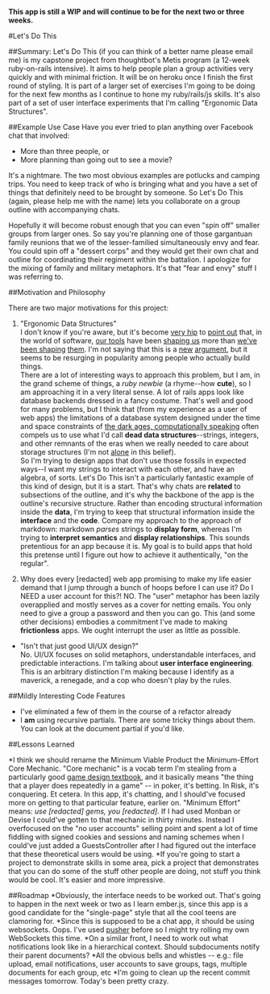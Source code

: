 __This app is still a WIP and will continue to be for the next two or three
weeks.__

#Let's Do This

##Summary:
  Let's Do This (if you can think of a better name please email me) is my
capstone project from thoughtbot's Metis program (a 12-week ruby-on-rails
intensive). It aims to help people plan a group activities very quickly and with
minimal friction. It will be on heroku once I finish the first round of styling.
It is part of a larger set of exercises I'm going to be doing for the next few
months as I continue to hone my ruby/rails/js skills. It's also part of a set
of user interface experiments that I'm calling "Ergonomic Data Structures".

##Example Use Case
Have you ever tried to plan anything over Facebook chat that involved:  
  + More than three people, or  
  + More planning than going out to see a movie?  

It's a nightmare. The two most obvious examples are potlucks and camping trips.
You need to keep track of who is bringing what and you have a set of
things that definitely need to be brought by someone. So Let's Do This (again, please help me with the name) lets you
collaborate on a group outline with accompanying chats.  

Hopefully it will become robust enough that you can even "spin off" smaller
groups from larger ones. So say you're planning one of those gargantuan family
reunions that we of the lesser-familied simultaneously envy and fear. You could
spin off a "dessert corps" and they would get their own chat and outline for
coordinating their regiment within the battalion. I apologize for the mixing of
family and military metaphors. It's that "fear and envy" stuff I was referring
to.

##Motivation and Philosophy

There are two major motivations for this project:

1. "Ergonomic Data Structures"  
  I don't know if you're aware, but it's become [very
hip](http://vimeo.com/64895205) to [point out](http://vimeo.com/36579366) that,
in the world of software,
[our tools](https://www.youtube.com/watch?v=52SVAMM3V78) have been [shaping
us](http://vimeo.com/71278954) more than [we've been
shaping](http://vimeo.com/67076984)
[them](http://www.softdistrict.com/wp-content/uploads/2009/11/medical-software2.jpg).
I'm not saying that this is a [new](http://en.wikipedia.org/wiki/Alan_Kay)
[argument](http://en.wikipedia.org/wiki/Douglas_Engelbart), but it seems to be
resurging in popularity among people who actually build things.  
  There are a lot of interesting ways to approach this problem, but I am, in the
grand scheme of things, a *ruby newbie* (a rhyme--how **cute**), so I am
approaching it in a very literal sense. A lot of rails apps look like database
backends dressed in a fancy costume. That's well and good for many problems, but
I think that (from my experience as a user of web apps) the limitations of a
database system designed under the time and space constraints of [the dark ages,
computationally speaking](http://en.wikipedia.org/wiki/SQL#History) often
compels us to use what I'd call **dead data structures**--strings, integers, and
other remnants of the eras when we really needed to care about storage
structures (I'm not [alone](https://www.youtube.com/watch?v=Cym4TZwTCNU
) in this belief).  
  So I'm trying to design apps that don't use those fossils in
expected ways--I want my strings to interact with each other, and have an
algebra, of sorts. Let's Do This isn't a particularly fantastic example of this
kind of design, but it is a start. That's why chats are **related** to subsections
of the outline, and it's why the backbone of the app is the outline's recursive
structure. Rather than encoding structural information inside the **data**, I'm
trying to keep that structural information inside the **interface** and the
**code**. Compare my approach to the approach of markdown: markdown *parses*
strings to **display form**, whereas I'm trying to **interpret semantics** and
**display relationships**. This sounds pretentious for an app because it is. My
goal is to build apps that hold this pretense until I figure out how to
achieve it authentically, "on the regular".

2. Why does every [redacted] web app promising to make my life easier demand
that I jump through a bunch of hoops before I can use it? Do I NEED a user
account for this?! NO. The "user" metaphor has been lazily overapplied and
mostly serves as a cover for netting emails. You only need to give a group a
password and then you can go.
  This (and some other decisions) embodies a commitment I've made to making
**frictionless** apps. We ought interrupt the user as little as possible.
+ "Isn't that just good UI/UX design?"  
  No. UI/UX focuses on solid metaphors, understandable interfaces, and
predictable interactions. I'm talking about **user interface engineering**. This
is an arbitrary distinction I'm making because I identify as a maverick, a
renegade, and a cop who doesn't play by the rules.

##Mildly Interesting Code Features
+ I've eliminated a few of them in the course of a refactor already
+ I **am** using recursive partials. There are some tricky things about them. You
can look at the document partial if you'd like.

##Lessons Learned

*I think we should rename the Minimum Viable Product the Minimum-Effort Core
Mechanic. "Core mechanic" is a vocab term I'm stealing from a particularly good
[game design textbook](http://en.wikipedia.org/wiki/Rules_of_Play), and it
basically means "the thing that a player does repeatedly in a game" -- in poker,
it's betting. In Risk, it's conquering. Et cetera. In this app, it's chatting,
and I should've focused more on getting to that particular feature, earlier on.
"Minimum Effort" means: *use [redacted] gems, you [redacted]*. If I had used
Monban or Devise I could've gotten to that mechanic in thirty minutes. Instead I
overfocused on the "no user accounts" selling point and spent a lot of time
fiddling with signed cookies and sessions and naming schemes when I could've
just added a GuestsController after I had figured out the interface that these
theoretical users would be using.
*If you're going to start a project to demonstrate skills in some area, pick a
project that demonstrates that you can do some of the stuff other people are
doing, not stuff you think would be cool. It's easier and more impressive.

##Roadmap
*Obviously, the interface needs to be worked out. That's going to happen in
the next week or two as I learn ember.js, since this app is a good candidate for
the "single-page" style that all the cool teens are clamoring for.
*Since this is supposed to be a chat app, it should be using websockets.
Oops. I've used [pusher](https://pusher.com/) before so I might try rolling my
own WebSockets this time.
*On a similar front, I need to work out what notifications look like in a
hierarchical context. Should subdocuments notify their parent documents?
*All the obvious bells and whistles -- e.g.: file upload, email notifications,
user accounts to save groups, tags, multiple documents for each group, etc
*I'm going to clean up the recent commit messages tomorrow. Today's been
pretty crazy.
